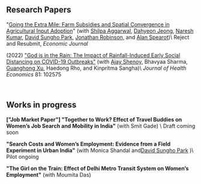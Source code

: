 
<h2> Research Papers </h2>



"[Going the Extra Mile: Farm Subsidies and Spatial Convergence in Agricultural Input Adoption](/files/FISP.pdf)" (with [Shilpa Aggarwal](https://aggarwalshilpa.wixsite.com/home), [Dahyeon Jeong](https://dahyeonjeong.com/), [Naresh Kumar](https://sites.google.com/ucsc.edu/nkumar/),  [David Sungho Park](https://dshpark.com/), [Jonathan Robinson](https://people.ucsc.edu/~jmrtwo/), and [Alan Spearot](https://people.ucsc.edu/~aspearot/))\\
Reject and Resubmit, _Economic Journal_ 


(2022) ["God is in the Rain: The Impact of Rainfall-Induced Early Social Distancing on COVID-19 Outbreaks"](https://www.sciencedirect.com/science/article/pii/S0167629621001600) (with [Ajay Shenoy](https://people.ucsc.edu/~azshenoy/), Bhavyaa Sharma, [Guanghong Xu](https://guanghongxu.github.io/), Haedong Rho, and Kinpritma Sangha)\\
_Journal of Health Economics_ 81: 102575
  


<br/>



<h2> Works in progress </h2>

**\["Job Market Paper"\] "Together to Work? Effect of Travel Buddies on Women’s Job Search and Mobility in India"** (with Smit Gade) \\
Draft coming soon
<br/>

**"Search Costs and Women’s Employment: Evidence from a Field Experiment in Urban India"** (with Monica Shandal and[David Sungho Park](https://dshpark.com/) )\\
Pilot ongoing

**"The Girl on the Train: Effect of Delhi Metro Transit System on Women’s Employment"** (with Moumita Das)
<br/>

<br/>

<!-- Google tag (gtag.js) -->
<script async src="https://www.googletagmanager.com/gtag/js?id=G-6R03Z19W47"></script>
<script>
  window.dataLayer = window.dataLayer || [];
  function gtag(){dataLayer.push(arguments);}
  gtag('js', new Date());

  gtag('config', 'G-6R03Z19W47');
</script>